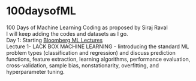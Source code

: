 # 100daysofML
100 Days of Machine Learning Coding as proposed by Siraj Raval  
I will keep adding the codes and datasets as I go.  
Day 1: Starting [Bloomberg ML Lectures](https://bloomberg.github.io/foml/#lectures)  
Lecture 1- LACK BOX MACHINE LEARNING - Iintroducing the standard ML problem types (classification and regression) and discuss prediction functions, feature extraction, learning algorithms, performance evaluation, cross-validation, sample bias, nonstationarity, overfitting, and hyperparameter tuning.  
